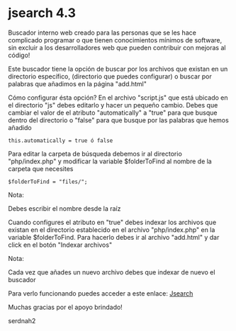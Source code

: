 jsearch 4.3
=======

Buscador interno web creado para las personas que se les hace complicado programar o que tienen conocimientos mínimos de software, sin excluir a los desarrolladores web que pueden contribuir con mejoras al código!

Este buscador tiene la opción de buscar por los archivos que existan en un directorio específico, (directorio que puedes configurar)
o buscar por palabras que añadimos en la página "add.html"

Cómo configurar ésta opción?
En el archivo "script.js" que está ubicado en el directorio "js" debes editarlo y hacer un pequeño cambio.
Debes que cambiar el valor de el atributo "automatically" a "true" para que busque dentro del directorio o "false" para que busque por las palabras que hemos añadido

    this.automatically = true ó false
    
Para editar la carpeta de búsqueda debemos ir al directorio "php/index.php" y modificar la variable $folderToFind al nombre de la carpeta que necesites

    $folderToFind = "files/";
    
Nota:

Debes escribir el nombre desde la raíz

Cuando configures el atributo en "true" debes indexar los archivos que existan en el directorio establecido en el archivo "php/index.php" en la variable $folderToFind. Para hacerlo debes ir al archivo "add.html" y dar click en el botón "Indexar archivos"

Nota:

Cada vez que añades un nuevo archivo debes que indexar de nuevo el buscador

Para verlo funcionando puedes acceder a este enlace:
[Jsearch](http://www.cornersopensource.com/jsearch_)

Muchas gracias por el apoyo brindado!

serdnah2
